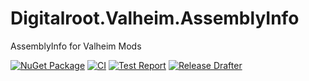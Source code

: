 # Digitalroot.Valheim.AssemblyInfo
AssemblyInfo for Valheim Mods

[![NuGet Package](https://github.com/Digitalroot-Valheim/Digitalroot.Valheim.Common.AssemblyInfo/actions/workflows/publish.yml/badge.svg)](https://github.com/Digitalroot-Valheim/Digitalroot.Valheim.Common.AssemblyInfo/actions/workflows/publish.yml)
[![CI](https://github.com/Digitalroot-Valheim/Digitalroot.Valheim.Common.AssemblyInfo/actions/workflows/ci.yml/badge.svg)](https://github.com/Digitalroot-Valheim/Digitalroot.Valheim.Common.AssemblyInfo/actions/workflows/ci.yml)
[![Test Report](https://github.com/Digitalroot-Valheim/Digitalroot.Valheim.Common.AssemblyInfo/actions/workflows/test-report.yml/badge.svg)](https://github.com/Digitalroot-Valheim/Digitalroot.Valheim.Common.AssemblyInfo/actions/workflows/test-report.yml)
[![Release Drafter](https://github.com/Digitalroot-Valheim/Digitalroot.Valheim.Common.AssemblyInfo/actions/workflows/drafter.yml/badge.svg)](https://github.com/Digitalroot-Valheim/Digitalroot.Valheim.Common.AssemblyInfo/actions/workflows/drafter.yml)
